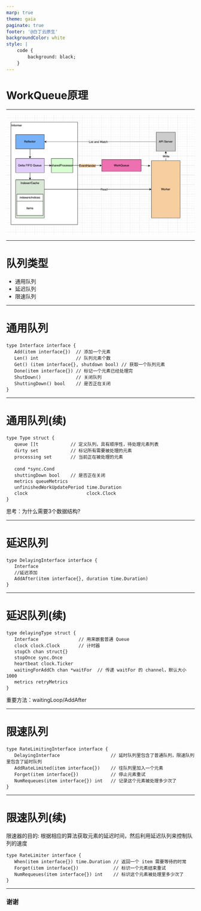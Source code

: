 ```yaml
---
marp: true
theme: gaia
paginate: true
footer: '@白丁云原生'
backgroundColor: white
style: |
    code {
        background: black;
    }
---
```

<!--
_class: lead
-->

# WorkQueue原理
---

![width:26cm height:14cm](./images/design.png)

---
# 队列类型

- 通用队列
- 延迟队列
- 限速队列

---
# 通用队列

```
type Interface interface {
   Add(item interface{})  // 添加一个元素
   Len() int              // 队列元素个数
   Get() (item interface{}, shutdown bool) // 获取一个队列元素
   Done(item interface{}) // 标记一个元素已经处理完
   ShutDown()             // 关闭队列
   ShuttingDown() bool    // 是否正在关闭
}
```

---
# 通用队列(续)

```
type Type struct {
   queue []t            // 定义队列，具有顺序性，待处理元素列表
   dirty set            // 标记所有需要被处理的元素
   processing set       // 当前正在被处理的元素

   cond *sync.Cond      
   shuttingDown bool    // 是否正在关闭
   metrics queueMetrics
   unfinishedWorkUpdatePeriod time.Duration
   clock                      clock.Clock
}
```
思考：为什么需要3个数据结构?

---
# 延迟队列

```
type DelayingInterface interface {
   Interface
   //延迟添加 
   AddAfter(item interface{}, duration time.Duration)
}
```

---
# 延迟队列(续)

```
type delayingType struct {
   Interface               // 用来嵌套普通 Queue
   clock clock.Clock       // 计时器
   stopCh chan struct{}
   stopOnce sync.Once    
   heartbeat clock.Ticker 
   waitingForAddCh chan *waitFor  // 传递 waitFor 的 channel，默认大小 1000
   metrics retryMetrics
}
```
重要方法：waitingLoop/AddAfter

---
# 限速队列
```
type RateLimitingInterface interface {
   DelayingInterface                   // 延时队列里包含了普通队列，限速队列里包含了延时队列
   AddRateLimited(item interface{})    // 往队列里加入一个元素
   Forget(item interface{})            // 停止元素重试
   NumRequeues(item interface{}) int   // 记录这个元素被处理多少次了
}
```

---
# 限速队列(续)

限速器的目的: 根据相应的算法获取元素的延迟时间，然后利用延迟队列来控制队列的速度

```
type RateLimiter interface {
   When(item interface{}) time.Duration // 返回一个 item 需要等待的时常
   Forget(item interface{})             // 标识一个元素结束重试
   NumRequeues(item interface{}) int    // 标识这个元素被处理里多少次了
}
```

---
<!--
_class: lead
-->
### 谢谢